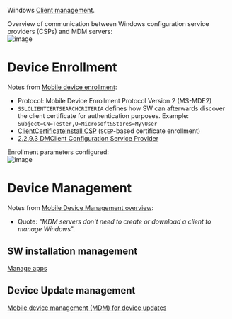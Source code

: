 Windows [Client management](https://learn.microsoft.com/en-us/windows/client-management/).

Overview of communication between Windows configuration service providers (CSPs) and MDM servers:  
![image](https://github.com/user-attachments/assets/58fe9dfc-ddc6-448b-9b8b-6a6c5a1731f1)


# Device Enrollment
Notes from [Mobile device enrollment](https://learn.microsoft.com/en-us/windows/client-management/mobile-device-enrollment):  
* Protocol: Mobile Device Enrollment Protocol Version 2 (MS-MDE2)
* `SSLCLIENTCERTSEARCHCRITERIA` defines how SW can afterwards discover the client certificate for authentication purposes. Example: `Subject=CN=Tester,O=Microsoft&Stores=My\User`
* [ClientCertificateInstall CSP](https://learn.microsoft.com/en-us/windows/client-management/mdm/clientcertificateinstall-csp) (`SCEP`-based certificate enrollment)
* [2.2.9.3 DMClient Configuration Service Provider](https://learn.microsoft.com/en-us/openspecs/windows_protocols/ms-mde2/f7553554-b6e1-4a0d-abd6-6a2534503af7)

Enrollment parameters configured:  
![image](https://github.com/user-attachments/assets/9287a593-686f-4531-931a-7b2267808f78)


# Device Management
Notes from [Mobile Device Management overview](https://learn.microsoft.com/en-us/windows/client-management/mdm-overview):  
* Quote: "_MDM servers don't need to create or download a client to manage Windows_".


## SW installation management
[Manage apps](https://learn.microsoft.com/en-us/windows/client-management/enterprise-app-management)


## Device Update management
[Mobile device management (MDM) for device updates](https://learn.microsoft.com/en-us/windows/client-management/device-update-management)
